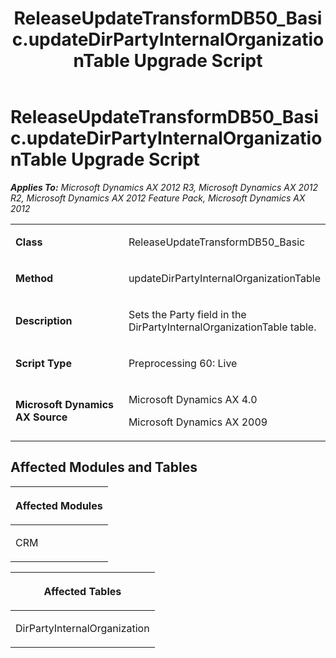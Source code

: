 ﻿---
title: ReleaseUpdateTransformDB50_Basic.updateDirPartyInternalOrganizationTable Upgrade Script
TOCTitle: ReleaseUpdateTransformDB50_Basic.updateDirPartyInternalOrganizationTable Upgrade Script
ms:assetid: 7d8cf28c-cf5b-e073-f966-3548497ecd28
ms:mtpsurl: https://msdn.microsoft.com/en-us/library/JJ719478(v=AX.60)
ms:contentKeyID: 49709268
ms.date: 05/18/2015
mtps_version: v=AX.60
---

# ReleaseUpdateTransformDB50\_Basic.updateDirPartyInternalOrganizationTable Upgrade Script 


_**Applies To:** Microsoft Dynamics AX 2012 R3, Microsoft Dynamics AX 2012 R2, Microsoft Dynamics AX 2012 Feature Pack, Microsoft Dynamics AX 2012_

<table>
<colgroup>
<col style="width: 50%" />
<col style="width: 50%" />
</colgroup>
<tbody>
<tr class="odd">
<td><p><strong>Class</strong></p></td>
<td><p>ReleaseUpdateTransformDB50_Basic</p></td>
</tr>
<tr class="even">
<td><p><strong>Method</strong></p></td>
<td><p>updateDirPartyInternalOrganizationTable</p></td>
</tr>
<tr class="odd">
<td><p><strong>Description</strong></p></td>
<td><p>Sets the Party field in the DirPartyInternalOrganizationTable table.</p></td>
</tr>
<tr class="even">
<td><p><strong>Script Type</strong></p></td>
<td><p>Preprocessing 60: Live</p></td>
</tr>
<tr class="odd">
<td><p><strong>Microsoft Dynamics AX Source</strong></p></td>
<td><p>Microsoft Dynamics AX 4.0</p>
<p>Microsoft Dynamics AX 2009</p></td>
</tr>
</tbody>
</table>


## Affected Modules and Tables

<table>
<colgroup>
<col style="width: 100%" />
</colgroup>
<thead>
<tr class="header">
<th><p>Affected Modules</p></th>
</tr>
</thead>
<tbody>
<tr class="odd">
<td><p>CRM</p></td>
</tr>
</tbody>
</table>


<table>
<colgroup>
<col style="width: 100%" />
</colgroup>
<thead>
<tr class="header">
<th><p>Affected Tables</p></th>
</tr>
</thead>
<tbody>
<tr class="odd">
<td><p>DirPartyInternalOrganization</p></td>
</tr>
</tbody>
</table>

  


